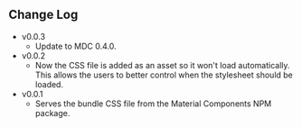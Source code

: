 Change Log
------------------------------------------------------------------------------
* v0.0.3
    * Update to MDC 0.4.0.
* v0.0.2
    * Now the CSS file is added as an asset so it won't load automatically. This allows the users to better control when the stylesheet should be loaded.
* v0.0.1
    * Serves the bundle CSS file from the Material Components NPM package.
